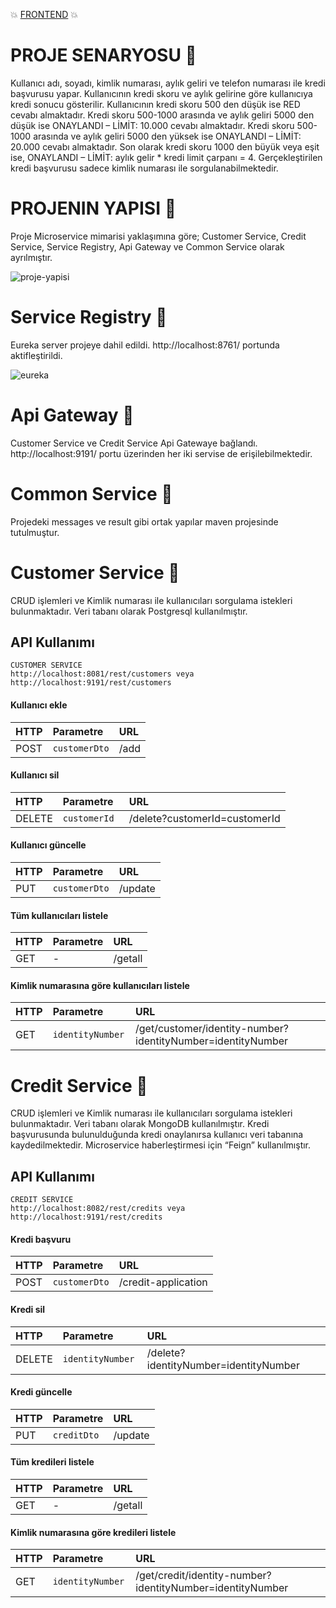 :boom: [FRONTEND](https://github.com/turgay-dede/innova-senior-project-frontend) :boom:

# PROJE SENARYOSU :page_facing_up:
Kullanıcı adı, soyadı, kimlik numarası, aylık geliri ve telefon numarası ile kredi başvurusu yapar. Kullanıcının kredi skoru ve aylık gelirine göre kullanıcıya kredi sonucu gösterilir. Kullanıcının kredi skoru 500 den düşük ise RED cevabı almaktadır. Kredi skoru 500-1000 arasında ve aylık geliri 5000 den düşük ise ONAYLANDI – LİMİT: 10.000 cevabı almaktadır.  Kredi skoru 500-1000 arasında ve aylık geliri 5000 den yüksek ise ONAYLANDI – LİMİT: 20.000 cevabı almaktadır. Son olarak kredi skoru 1000 den büyük veya eşit ise, ONAYLANDI – LİMİT: aylık gelir * kredi limit çarpanı = 4. Gerçekleştirilen kredi başvurusu sadece kimlik numarası ile sorgulanabilmektedir.
# PROJENIN YAPISI :hammer:
Proje Microservice mimarisi yaklaşımına göre;
Customer Service, Credit Service, Service Registry, Api Gateway ve Common Service olarak ayrılmıştır.

![proje-yapisi](https://user-images.githubusercontent.com/68081349/155882270-cf79ef87-cdb8-42ec-83f0-5831f4ccffdc.png)

# Service Registry :pushpin:
Eureka server projeye dahil edildi. http://localhost:8761/ portunda aktifleştirildi.

![eureka](https://user-images.githubusercontent.com/68081349/155882348-4a5e19e2-792e-4335-9e02-42b5973c9ac1.png)

# Api Gateway :pushpin:
Customer Service ve Credit Service Api Gatewaye bağlandı. http://localhost:9191/ portu üzerinden her iki servise de erişilebilmektedir.

# Common Service :pushpin:
Projedeki messages ve result gibi ortak yapılar maven projesinde  tutulmuştur.

# Customer Service :pushpin:
CRUD işlemleri ve Kimlik numarası ile kullanıcıları sorgulama istekleri bulunmaktadır. Veri tabanı olarak Postgresql kullanılmıştır.


## API Kullanımı
```
CUSTOMER SERVICE
http://localhost:8081/rest/customers veya http://localhost:9191/rest/customers
```

#### Kullanıcı ekle


|   HTTP    |   Parametre   |      URL     |
| :-------- | :-----------  | :------------|
|    POST   | `customerDto` |     /add     |

#### Kullanıcı sil


|   HTTP    |   Parametre   |                URL                  |
| :-------- | :-----------  | :-----------------------------------|
|   DELETE  | `customerId ` |   /delete?customerId=customerId     |

#### Kullanıcı güncelle


|   HTTP    |   Parametre   |      URL     |
| :-------- | :-----------  | :----------- |
|    PUT    | `customerDto` |    /update   |

#### Tüm kullanıcıları listele


|   HTTP    |   Parametre   |      URL     |
| :-------- | :-----------  | :----------- |
|    GET    |      -        |    /getall   |


#### Kimlik numarasına göre kullanıcıları listele


|   HTTP    |    Parametre      |                         URL                                     |
| :-------- | :--------------   | :---------------------------------------------------------------|
|   GET     | `identityNumber ` |   /get/customer/identity-number?identityNumber=identityNumber   |



# Credit Service :pushpin:
CRUD işlemleri ve Kimlik numarası ile kullanıcıları sorgulama istekleri bulunmaktadır. Veri tabanı olarak MongoDB kullanılmıştır. Kredi başvurusunda bulunulduğunda kredi onaylanırsa kullanıcı veri tabanına kaydedilmektedir. Microservice haberleştirmesi için “Feign” kullanılmıştır.

## API Kullanımı
```
CREDIT SERVICE
http://localhost:8082/rest/credits veya http://localhost:9191/rest/credits
```

#### Kredi başvuru


|   HTTP    |   Parametre   |             URL             |
| :-------- | :-----------  | :---------------------------|
|    POST   | `customerDto` |     /credit-application     |

#### Kredi sil


|   HTTP    |     Parametre     |                     URL                     |
| :-------- | :---------------  | :-------------------------------------------|
|   DELETE  | `identityNumber ` |   /delete?identityNumber=identityNumber     |

#### Kredi güncelle


|   HTTP    |   Parametre   |      URL     |
| :-------- | :-----------  | :----------- |
|    PUT    | `creditDto`   |    /update   |

#### Tüm kredileri listele


|   HTTP    |   Parametre   |      URL     |
| :-------- | :-----------  | :----------- |
|    GET    |      -        |    /getall   |


#### Kimlik numarasına göre kredileri listele


|   HTTP    |    Parametre      |                         URL                                     |
| :-------- | :--------------   | :---------------------------------------------------------------|
|   GET     | `identityNumber ` |   /get/credit/identity-number?identityNumber=identityNumber     |

